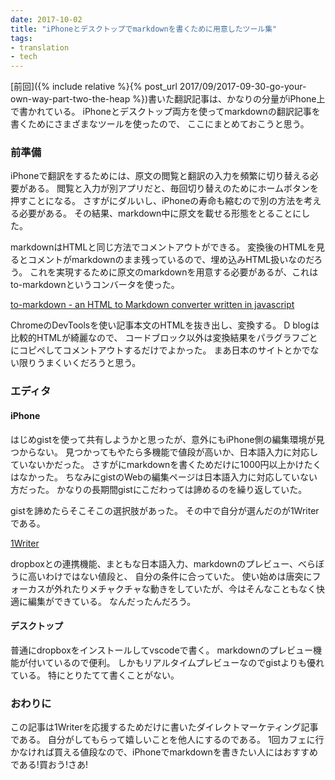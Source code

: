 ```yaml
---
date: 2017-10-02
title: "iPhoneとデスクトップでmarkdownを書くために用意したツール集"
tags:
- translation
- tech
---
```


[前回]({% include relative %}{% post_url 2017/09/2017-09-30-go-your-own-way-part-two-the-heap %})書いた翻訳記事は、かなりの分量がiPhone上で書かれている。
iPhoneとデスクトップ両方を使ってmarkdownの翻訳記事を書くためにさまざまなツールを使ったので、
ここにまとめておこうと思う。

### 前準備

iPhoneで翻訳をするためには、原文の閲覧と翻訳の入力を頻繁に切り替える必要がある。
閲覧と入力が別アプリだと、毎回切り替えのためにホームボタンを押すことになる。
さすがにダルいし、iPhoneの寿命も縮むので別の方法を考える必要がある。
その結果、markdown中に原文を載せる形態をとることにした。

markdownはHTMLと同じ方法でコメントアウトができる。
変換後のHTMLを見るとコメントがmarkdownのまま残っているので、埋め込みHTML扱いなのだろう。
これを実現するために原文のmarkdownを用意する必要があるが、これはto-markdownというコンバータを使った。

[to-markdown - an HTML to Markdown converter written in javascript](http://domchristie.github.io/to-markdown/)

ChromeのDevToolsを使い記事本文のHTMLを抜き出し、変換する。
D blogは比較的HTMLが綺麗なので、
コードブロック以外は変換結果をパラグラフごとにコピペしてコメントアウトするだけでよかった。
まあ日本のサイトとかでない限りうまくいくだろうと思う。

### エディタ

#### iPhone

はじめgistを使って共有しようかと思ったが、意外にもiPhone側の編集環境が見つからない。
見つかってもやたら多機能で値段が高いか、日本語入力に対応していないかだった。
さすがにmarkdownを書くためだけに1000円以上かけたくはなかった。
ちなみにgistのWebの編集ページは日本語入力に対応していない方だった。
かなりの長期間gistにこだわっては諦めるのを繰り返していた。

gistを諦めたらそこそこの選択肢があった。
その中で自分が選んだのが1Writerである。

[1Writer](https://itunes.apple.com/jp/app/1writer-note-taking-writing-app/id680469088)

dropboxとの連携機能、まともな日本語入力、markdownのプレビュー、べらぼうに高いわけではない値段と、
自分の条件に合っていた。
使い始めは唐突にフォーカスが外れたりメチャクチャな動きをしていたが、今はそんなこともなく快適に編集ができている。
なんだったんだろう。

#### デスクトップ

普通にdropboxをインストールしてvscodeで書く。
markdownのプレビュー機能が付いているので便利。
しかもリアルタイムプレビューなのでgistよりも優れている。
特にとりたてて書くことがない。

### おわりに

この記事は1Writerを応援するためだけに書いたダイレクトマーケティング記事である。
自分がしてもらって嬉しいことを他人にするのである。
1回カフェに行かなければ買える値段なので、iPhoneでmarkdownを書きたい人にはおすすめである!買おう!さあ!